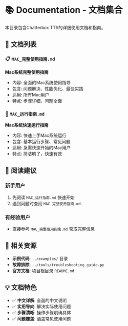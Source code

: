 # 📚 Documentation - 文档集合

本目录包含Chatterbox TTS的详细使用文档和指南。

## 📄 文档列表

### 📋 `MAC_完整使用指南.md`
**Mac系统完整使用指南**
- 内容: 全面的Mac系统使用指导
- 包含: 问题解决、性能优化、最佳实践
- 适用: 所有Mac用户
- 特点: 步骤详细，问题全面

### 🚀 `MAC_运行指南.md`  
**Mac系统快速运行指南**
- 内容: 快速上手Mac系统运行
- 包含: 基本运行步骤、常见问题
- 适用: 急需快速开始的Mac用户
- 特点: 简洁明了，快速有效

## 📖 阅读建议

### 新手用户
1. 先阅读 `MAC_运行指南.md` 快速开始
2. 遇到问题时查阅 `MAC_完整使用指南.md`

### 有经验用户
- 直接参考 `MAC_完整使用指南.md` 获取完整信息

## 🔗 相关资源

- **示例代码**: `../examples/` 目录
- **故障排除**: `../tools/troubleshooting_guide.py`
- **官方文档**: 项目根目录 `README.md`

## 💡 文档特色

- ✅ **中文详解**: 全面的中文说明
- ✅ **实用导向**: 解决实际使用问题  
- ✅ **步骤清晰**: 操作步骤明确具体
- ✅ **问题覆盖**: 涵盖常见使用问题 